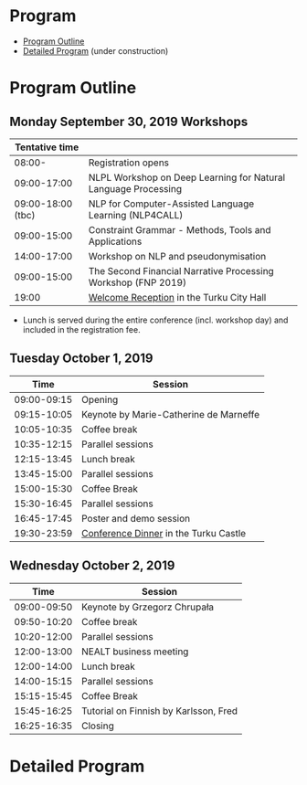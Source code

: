# Program 

* [Program Outline](#outline)
* [Detailed Program](#details) (under construction)

# <a name="outline"></a>Program Outline

## Monday September 30, 2019 Workshops


| Tentative time  |  |
| ------------- | ------------- |
| 08:00- | Registration opens |
| 09:00-17:00 | NLPL Workshop on Deep Learning for Natural Language Processing  |
| 09:00-18:00 (tbc) | NLP for Computer-Assisted Language Learning (NLP4CALL)  |
| 09:00-15:00  | Constraint Grammar - Methods, Tools and Applications |
| 14:00-17:00  | Workshop on NLP and pseudonymisation  |
| 09:00-15:00  | The Second Financial Narrative Processing Workshop (FNP 2019)  |
| 19:00 | [Welcome Reception](https://nodalida2019.org/social.html) in the Turku City Hall |


* Lunch is served during the entire conference (incl. workshop day) and included in the registration fee.


## Tuesday October 1, 2019

| Time  | Session |
| ------------- | ------------- |
| 09:00-09:15  | Opening |
| 09:15-10:05  | Keynote by Marie-Catherine de Marneffe | 
| 10:05-10:35  | Coffee break |
| 10:35-12:15  | Parallel sessions |
| 12:15-13:45  | Lunch break |
| 13:45-15:00  | Parallel sessions |
| 15:00-15:30  | Coffee Break |
| 15:30-16:45 | Parallel sessions |
| 16:45-17:45 | Poster and demo session |
| 19:30-23:59 | [Conference Dinner](https://nodalida2019.org/social.html) in the Turku Castle |

## Wednesday October 2, 2019

| Time  | Session |
| ------------- | ------------- |
| 09:00-09:50  | Keynote by Grzegorz Chrupała | 
| 09:50-10:20  | Coffee break |
| 10:20-12:00  | Parallel sessions |
| 12:00-13:00 | NEALT business meeting | 
| 12:00-14:00 | Lunch break |
| 14:00-15:15  | Parallel sessions |
| 15:15-15:45 | Coffee Break |
| 15:45-16:25 | Tutorial on Finnish by Karlsson, Fred |
| 16:25-16:35 | Closing |


# <a name="details"></a>Detailed Program
